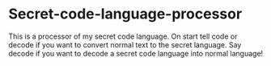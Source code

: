 # Secret-code-language-processor
This is a processor of my secret code language. On start tell code or decode if you want to convert normal text to the secret language. Say decode if you want to decode a secret code language into normal language!
